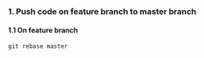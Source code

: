 
### 1. Push code on feature branch to master branch
####   1.1 On feature branch
```
git rebase master
```
